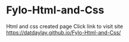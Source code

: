 # Fylo-Html-and-Css
Html and css created page
Click link to visit site https://datdaylay.github.io/Fylo-Html-and-Css/
